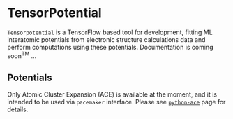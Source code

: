 # TensorPotential

`Tensorpotential` is a TensorFlow based tool for development, fitting ML interatomic potentials from electronic structure
calculations data and perform computations using these potentials. Documentation is coming soon<sup>TM</sup> ...

## Potentials
Only Atomic Cluster Expansion (ACE) is available at the moment, and it is intended to be used via `pacemaker` interface.
Please see [`python-ace`](https://github.com/ICAMS/python-ace) page for details. 
